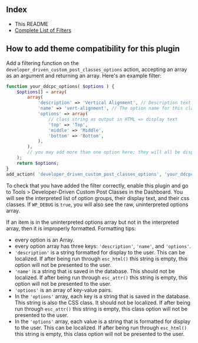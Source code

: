 ## Index

- This README
- [Complete List of Filters](./filters.md)

## How to add theme compatibility for this plugin

Add a filtering function on the `developer_driven_custom_post_classes_options` action, accepting an array as an argument and returning an array. Here's an example filter:

```php
function your_ddcpc_options( $options ) {
	$options[] = array(
		array(
			'description' => 'Vertical Alignment', // Description text for the meta box
			'name' => 'vert-alignment', // The option name for this class
			'options' => array(
				// class string as output in HTML => display text
				'top' => 'Top',
				'middle' => 'Middle',
				'bottom' => 'Bottom',
			),
		),
		// you may add more than one option here; they will all be displayed.
	);
	return $options;
}
add_action( 'developer_driven_custom_post_classes_options', 'your_ddcpc_options' );
```

To check that you have added the filter correctly, enable this plugin and go to Tools > Developer-Driven Custom Post Classes in the Dashboard. You will see the interpreted list of option groups, their display text, and their css classes. If `WP_DEBUG` is `true`, you will also see the raw, uninterpreted options array.

If an item is in the uninterpreted options array but not in the interpreted array, then it is improperly formatted. Formatting tips:

- every option is an Array.
- every option array has three keys: `'description'`, `'name'`, and `'options'`.
- `'description'` is a string formatted for display to the user. This can be localized. If after being run through `esc_html()` this string is empty, this option will not be presented to the user.
- `'name'` is a string that is saved in the database. This should not be localized. If after being run through `esc_attr()` this string is empty, this option will not be presented to the user.
- `'options'` is an array of key-value pairs.
- In the `'options'` array, each key is a string that is saved in the database. This string is also the CSS class. It should not be localized. If after being run through `esc_attr()` this string is empty, this class option will not be presented to the user.
- In the `'options'` array, each value is a string that is formatted for display to the user. This can be localized. If after being run through `esc_html()` this string is empty, this class option will not be presented to the user.
